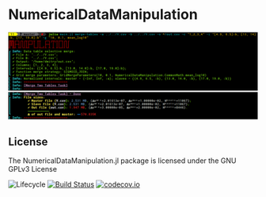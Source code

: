 # NumericalDataManipulation

![](docs/screenshot-01.png?raw=true)
![](docs/screenshot-02.png?raw=true)

## License
The NumericalDataManipulation.jl package is licensed under the GNU GPLv3 License

![Lifecycle](https://img.shields.io/badge/lifecycle-experimental-orange.svg)<!--
![Lifecycle](https://img.shields.io/badge/lifecycle-maturing-blue.svg)
![Lifecycle](https://img.shields.io/badge/lifecycle-stable-green.svg)
![Lifecycle](https://img.shields.io/badge/lifecycle-retired-orange.svg)
![Lifecycle](https://img.shields.io/badge/lifecycle-archived-red.svg)
![Lifecycle](https://img.shields.io/badge/lifecycle-dormant-blue.svg) -->
[![Build Status](https://travis-ci.com/dmitry-v-vlasov/NumericalDataManipulation.jl.svg?branch=master)](https://travis-ci.com/dmitry-v-vlasov/NumericalDataManipulation.jl)
[![codecov.io](http://codecov.io/github/dmitry-v-vlasov/NumericalDataManipulation.jl/coverage.svg?branch=master)](http://codecov.io/github/dmitry-v-vlasov/NumericalDataManipulation.jl?branch=master)
